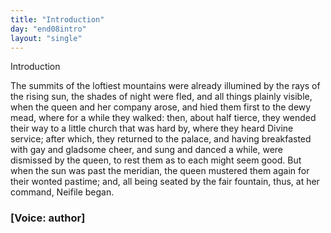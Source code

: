 ```yaml
---
title: "Introduction"
day: "end08intro"
layout: "single"
---
```

<html>
 <head>
 </head>
 <body>
  <div id="d08intro" type="introduction" who="author">
   <head>
    Introduction
   </head>
   <p>
    <milestone id="p08980002"/>
    <!--(sc)-->
    The
    <!--(/sc)-->
    summits of the loftiest mountains were already illumined by
 the rays of the rising sun, the shades of night were fled, and all things
 plainly visible, when the queen and her company arose, and hied
 them first to the dewy mead, where for a while they walked: then,
 about half tierce, they wended their way to a little church that
 was hard by, where they heard Divine service; after which, they
 returned to the palace, and having breakfasted with gay and gladsome
 cheer, and sung and danced a while, were dismissed by the
	queen, to rest them as to each might seem good.
    <milestone id="p08980003"/>
    But when the sun
 was past the meridian, the queen mustered them again for their
 wonted pastime; and, all being seated by the fair fountain, thus, at
 her command, Neifile began.
   </p>
   <p>
    <h3>
     [Voice: author]
    </h3>
   </p>
  </div>
 </body>
</html>